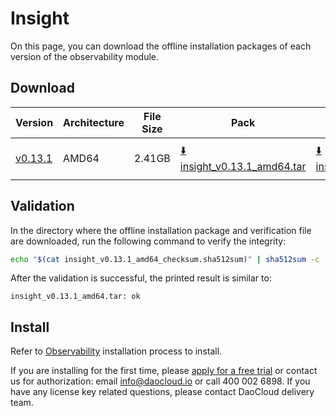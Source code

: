 # Insight

On this page, you can download the offline installation packages of each version of the observability module.

## Download

| Version | Architecture | File Size | Pack | MD5 file | Date |
| ------------------- | ----- |-------- | --------------- | ---------- | ---------- |
| [v0.13.1](../../insight/intro/releasenote.md) | AMD64 | 2.41GB | [:arrow_down: insight_v0.13.1_amd64.tar](https://qiniu-download-public.daocloud.io/DaoCloud_Enterprise/insight_v0.13.1_amd64.tar) | [:arrow_down: insight_v0.13.1_amd64_checksum.sha512sum](https://qiniu-download-public.daocloud.io/DaoCloud_Enterprise/insight_v0.13.1_amd64_checksum.sha512sum) | 2022 -12-30 |

## Validation

In the directory where the offline installation package and verification file are downloaded, run the following command to verify the integrity:

```sh
echo "$(cat insight_v0.13.1_amd64_checksum.sha512sum)" | sha512sum -c
```

After the validation is successful, the printed result is similar to:

```none
insight_v0.13.1_amd64.tar: ok
```

## Install

Refer to [Observability](../../insight/user-guide/quickstart/offline-install.md) installation process to install.

If you are installing for the first time, please [apply for a free trial](../../dce/license0.md) or contact us for authorization: email info@daocloud.io or call 400 002 6898.
If you have any license key related questions, please contact DaoCloud delivery team.
